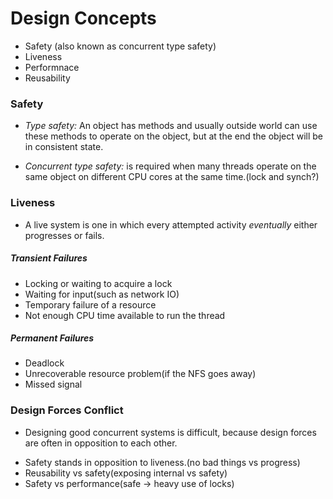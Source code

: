 # Design Concepts

- Safety (also known as concurrent type safety)
- Liveness
- Performnace
- Reusability

### Safety

- *Type safety:* An object has methods and usually outside world can use these methods to
  operate on the object, but at the end the object will be in consistent state.

- *Concurrent type safety:* is required when many threads operate on the same
  object on different CPU cores at the same time.(lock and synch?)

### Liveness

- A live system is one in which every attempted activity *eventually* either
  progresses or fails.

##### Transient Failures

- Locking or waiting to acquire a lock
- Waiting for input(such as network IO)
- Temporary failure of a resource
- Not enough CPU time available to run the thread

##### Permanent Failures

- Deadlock
- Unrecoverable resource problem(if the NFS goes away)
- Missed signal


### Design Forces Conflict

- Designing good concurrent systems is difficult, because design forces are
  often in opposition to each other.

* Safety stands in opposition to liveness.(no bad things vs progress)
* Reusability vs safety(exposing internal vs safety)
* Safety vs performance(safe -> heavy use of locks)
